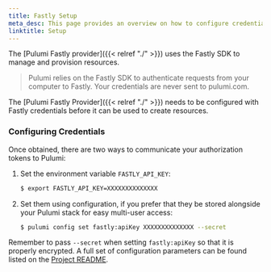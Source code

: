 ```yaml
---
title: Fastly Setup
meta_desc: This page provides an overview on how to configure credentials for the Pulumi Fastly Provider.
linktitle: Setup
---
```


The [Pulumi Fastly provider]({{< relref "./" >}}) uses the Fastly SDK to manage and provision resources.

> Pulumi relies on the Fastly SDK to authenticate requests from your computer to Fastly. Your credentials are never sent
> to pulumi.com.

The [Pulumi Fastly Provider]({{< relref "./" >}}) needs to be configured with Fastly credentials
before it can be used to create resources.

### Configuring Credentials

Once obtained, there are two ways to communicate your authorization tokens to Pulumi:

1. Set the environment variable `FASTLY_API_KEY`:

    ```bash
    $ export FASTLY_API_KEY=XXXXXXXXXXXXXX
    ```

2. Set them using configuration, if you prefer that they be stored alongside your Pulumi stack for easy multi-user access:

    ```bash
    $ pulumi config set fastly:apiKey XXXXXXXXXXXXXX --secret
    ```

Remember to pass `--secret` when setting `fastly:apiKey` so that it is properly encrypted. A full set of configuration parameters
can be found listed on the [Project README](https://github.com/pulumi/pulumi-fastly/blob/master/README.md).
